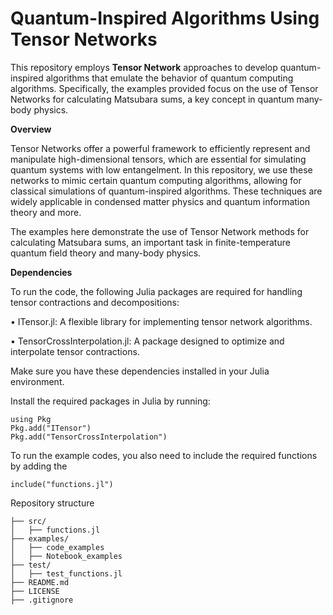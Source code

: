 # Quantum-Inspired Algorithms Using Tensor Networks
This repository employs **Tensor Network** approaches to develop quantum-inspired algorithms that emulate the behavior of quantum computing algorithms. Specifically, the examples provided focus on the use of Tensor Networks for calculating Matsubara sums, a key concept in quantum many-body physics. 


**Overview**

Tensor Networks offer a powerful framework to efficiently represent and manipulate high-dimensional tensors, which are essential for simulating quantum systems with low entangelment. In this repository, we use these networks to mimic certain quantum computing algorithms, allowing for classical simulations of quantum-inspired algorithms. These techniques are widely applicable in condensed matter physics and quantum information theory and more.

The examples here demonstrate the use of Tensor Network methods for calculating Matsubara sums, an important task in finite-temperature quantum field theory and many-body physics.

**Dependencies**

To run the code, the following Julia packages are required for handling tensor contractions and decompositions:

•	ITensor.jl: A flexible library for implementing tensor network algorithms.

•	TensorCrossInterpolation.jl: A package designed to optimize and interpolate tensor contractions.

Make sure you have these dependencies installed in your Julia environment.

Install the required packages in Julia by running:

    using Pkg
    Pkg.add("ITensor")
    Pkg.add("TensorCrossInterpolation")

To run the example codes, you also need to include the required functions by adding the 

    include("functions.jl")

Repository structure

    ├── src/
    │   ├── functions.jl        
    ├── examples/
    │   ├── code_examples         
    │   ├── Notebook_examples        
    ├── test/
    │   ├── test_functions.jl  
    ├── README.md               
    ├── LICENSE                 
    ├── .gitignore              



